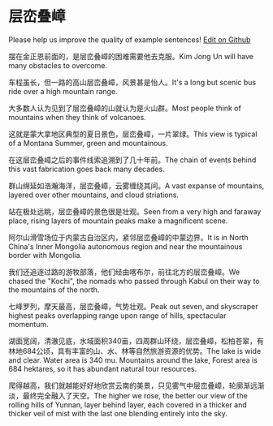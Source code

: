 # 层峦叠嶂

Please help us improve the quality of example sentences! [Edit on Github](https://github.com/jiyushe/jiyu-example-sentence-source/blob/main/chinese/cengluandiezhang.md)

<p><span class="chinese">摆在金正恩前面的，是层峦叠嶂的困难需要他去克服。</span><span class="english">Kim Jong Un will have many obstacles to overcome.</span></p>

<p><span class="chinese">车程虽长，但一路的高山层峦叠嶂，风景甚是怡人。</span><span class="english">It's a long but scenic bus ride over a high mountain range.</span></p>

<p><span class="chinese">大多数人认为见到了层峦叠嶂的山就认为是火山群。</span><span class="english">Most people think of mountains when they think of volcanoes.</span></p>

<p><span class="chinese">这就是蒙大拿地区典型的夏日景色，层峦叠嶂，一片翠绿。</span><span class="english">This view is typical of a Montana Summer, green and mountainous.</span></p>

<p><span class="chinese">在这层峦叠嶂之后的事件线索追溯到了几十年前。</span><span class="english">The chain of events behind this vast fabrication goes back many decades.</span></p>

<p><span class="chinese">群山绵延如浩瀚海洋，层峦叠嶂，云雾缠绕其间。</span><span class="english">A vast expanse of mountains, layered over other mountains, and cloud striations.</span></p>

<p><span class="chinese">站在极处远眺，层峦叠嶂的景色很是壮观。</span><span class="english">Seen from a very high and faraway place, rising layers of mountain peaks make a magnificent scene.</span></p>

<p><span class="chinese">阿尔山滑雪场位于内蒙古自治区内，紧邻层峦叠嶂的中蒙边界。</span><span class="english">It is in North China's Inner Mongolia autonomous region and near the mountainous border with Mongolia.</span></p>

<p><span class="chinese">我们还追逐过路的游牧部落，他们经由喀布尔，前往北方的层峦叠嶂。</span><span class="english">We chased the "Kochi", the nomads who passed through Kabul on their way to the mountains of the north.</span></p>

<p><span class="chinese">七峰罗列，摩天最高，层峦叠嶂，气势壮观。</span><span class="english">Peak out seven, and skyscraper highest peaks overlapping range upon range of hills, spectacular momentum.</span></p>

<p><span class="chinese">湖面宽阔，清澈见底，水域面积340亩，四周群山环绕，层峦叠嶂，松柏苍翠，有林地684公顷，具有丰富的山、水、林等自然旅游资源的优势。</span><span class="english">The lake is wide and clear. Water area is 340 mu. Mountains around the lake, Forest area is 684 hektares, so it has abundant natural tour resources.</span></p>

<p><span class="chinese">爬得越高，我们就越能好好地欣赏云南的美景，只见雾气中层峦叠嶂，轮廓渐远渐淡，最终完全融入了天空。</span><span class="english">The higher we rose, the better our view of the rolling hills of Yunnan, layer behind layer, each covered in a thicker and thicker veil of mist with the last one blending entirely into the sky.</span></p>

